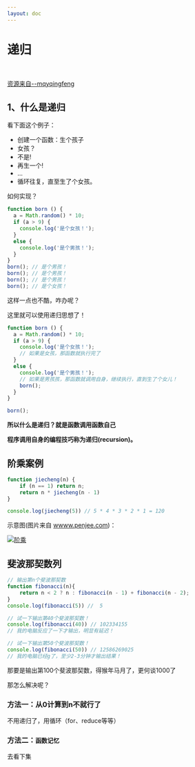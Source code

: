 ```yaml
---
layout: doc
---
```


# 递归



<br>

[资源来自--mqyqingfeng](https://github.com/mqyqingfeng/Blog/issues/49)


## 1、什么是递归

看下面这个例子：

- 创建一个函数：生个孩子
- 女孩？
- 不是!
- 再生一个!
- ...
- 循环往复，直至生了个女孩。

如何实现？

```js
function born () {
  a = Math.random() * 10;
  if (a > 9) {
    console.log('是个女孩！');
  }
  else {
    console.log('是个男孩！');
  }
}
born(); // 是个男孩！
born(); // 是个男孩！
born(); // 是个男孩！
born(); // 是个女孩！
```

这样一点也不酷，咋办呢？

这里就可以使用递归思想了！

```js
function born () {
  a = Math.random() * 10;
  if (a > 9) {
    console.log('是个女孩！');
	// 如果是女孩，那函数就执行完了
  }
  else {
    console.log('是个男孩！');
    // 如果是男孩孩，那函数就调用自身，继续执行，直到生了个女儿！
    born();
  }
}

born();
```

**所以什么是递归？就是函数调用函数自己**

**程序调用自身的编程技巧称为递归(recursion)。**



## 阶乘案例

```js
function jiecheng(n) {
    if (n == 1) return n;
    return n * jiecheng(n - 1)
}

console.log(jiecheng(5)) // 5 * 4 * 3 * 2 * 1 = 120
```

示意图(图片来自 [wwww.penjee.com](https://github.com/mqyqingfeng/Blog/issues/wwww.penjee.com))：

[![阶乘](https://camo.githubusercontent.com/e7f3e971eebd1f8c6e0bd15be013506e516443ed7caeb27dc29c983bf5b1a2e9/68747470733a2f2f63646e2e6a7364656c6976722e6e65742f67682f6d717971696e6766656e672f426c6f672f496d616765732f726563757273696f6e2f666163746f7269616c2e676966)](https://camo.githubusercontent.com/e7f3e971eebd1f8c6e0bd15be013506e516443ed7caeb27dc29c983bf5b1a2e9/68747470733a2f2f63646e2e6a7364656c6976722e6e65742f67682f6d717971696e6766656e672f426c6f672f496d616765732f726563757273696f6e2f666163746f7269616c2e676966)



## 斐波那契数列

```js
// 输出第n个斐波那契数
function fibonacci(n){
    return n < 2 ? n : fibonacci(n - 1) + fibonacci(n - 2);
}
console.log(fibonacci(5)) //  5
```

```js
// 试一下输出第40个斐波那契数！
console.log(fibonacci(40)) // 102334155
// 我的电脑反应了一下才输出，明显有延迟！
```

```js
// 试一下输出第50个斐波那契数！
console.log(fibonacci(50)) // 12586269025
// 我的电脑已经g了，至少2-3分钟才输出结果！
```

那要是输出第100个斐波那契数，得猴年马月了，更何谈1000了

那怎么解决呢？

### 方法一：从0计算到n不就行了

不用递归了，用循环（for、reduce等等）

### 方法二：`函数记忆`

去看下集